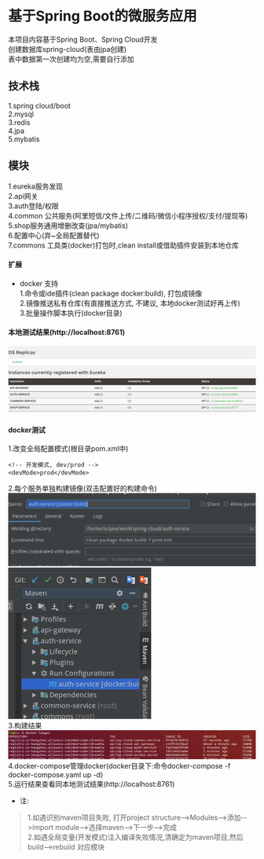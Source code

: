 # 基于Spring Boot的微服务应用

本项目内容基于Spring Boot、Spring Cloud开发  
创建数据库spring-cloud(表由jpa创建)  
表中数据第一次创建均为空,需要自行添加    

## 技术栈
1.spring cloud/boot  
2.mysql  
3.redis  
4.jpa  
5.mybatis  

## 模块  
1.eureka服务发现  
2.api网关  
3.auth登陆/权限  
4.common 公共服务(阿里短信/文件上传/二维码/微信小程序授权/支付/提现等)  
5.shop服务通用增删改查(jpa/mybatis)  
6.配置中心(弃~全局配置替代)  
7.commons 工具类(docker)打包时,clean install或借助插件安装到本地仓库    

#### 扩展  
- docker 支持  
1.命令或ide插件(clean package docker:build), 打包成镜像  
2.镜像推送私有仓库(有直接推送方式, 不建议, 本地docker测试好再上传)  
3.批量操作脚本执行(docker目录)  

#### 本地测试结果(http://localhost:8761)  
![服务发现结果](common-service/static/file/run.png)  

#### docker测试  
1.改变全局配置模式(根目录pom.xml中)  
```
<!-- 开发模式, dev/prod -->
<devMode>prod</devMode>
```
2.每个服务单独构建镜像(双击配置好的构建命令)  
![构建步骤1](common-service/static/file/docker1.png)  
![构建步骤2](common-service/static/file/docker2.png)  
3.构建结果  
![镜像构建结果](common-service/static/file/docker3.png)  
4.docker-compose管理docker(docker目录下:命令docker-compose -f docker-compose.yaml up -d)  
5.运行结果查看同本地测试结果(http://localhost:8761)  

- 注:  
>1.如遇识别maven项目失败, 打开project structure-->Modules-->添加-->import module-->选择maven-->下一步-->完成    
>2.如遇全局变量(开发模式)注入编译失败情况,清确定为maven项目,然后build-->rebuild 对应模块  
  
